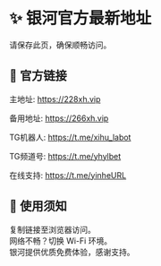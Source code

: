 # ✨ 银河官方最新地址

请保存此页，确保顺畅访问。

## 🔗 官方链接

主地址: https://228xh.vip

备用地址:  https://266xh.vip

TG机器人: https://t.me/xihu_labot 

TG频道号: https://t.me/yhylbet 

在线支持: https://t.me/yinheURL


## 🔔 使用须知

复制链接至浏览器访问。  
网络不畅？切换 Wi-Fi 环境。  
银河提供优质免费体验，感谢支持。
